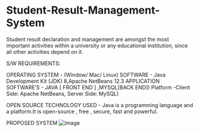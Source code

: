 # Student-Result-Management-System

Student result declaration and management are amongst the most important activities  within a university or any educational institution, since all other activities depend on it.

S/W REQUIREMENTS:

OPERATING SYSTEM - (Window/ Mac/ Linux)
SOFTWARE - Java Development Kit (JDK) 8,Apache NetBeans 12.3
APPLICATION SOFTWARE’S - JAVA [ FRONT END ] ,MYSQL[BACK END])
Platform -Client Side: Apache NetBeans,  Server Side: MySQL)

OPEN SOURCE TECHNOLOGY USED - Java is a programming language and a platform.It is open-source , free , secure, fast and powerful.

PROPOSED SYSTEM
![image](https://user-images.githubusercontent.com/88078110/199200147-f49a038e-d897-4a93-8bd7-42e400e67f54.png)








